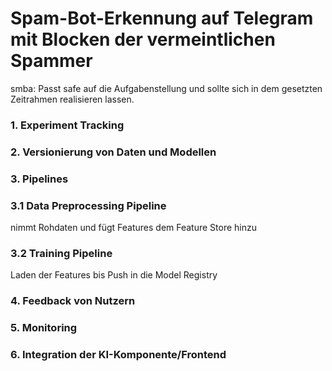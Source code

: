 # Spam-Bot-Erkennung auf Telegram mit Blocken der vermeintlichen Spammer

smba: Passt safe auf die Aufgabenstellung und sollte sich in dem gesetzten Zeitrahmen realisieren lassen.

### 1. Experiment Tracking

### 2. Versionierung von Daten und Modellen

### 3. Pipelines
### 3.1 Data Preprocessing Pipeline
nimmt Rohdaten und fügt Features dem Feature Store hinzu
### 3.2 Training Pipeline
Laden der Features bis Push in die Model Registry

 
### 4. Feedback von Nutzern

### 5. Monitoring

### 6. Integration der KI-Komponente/Frontend
